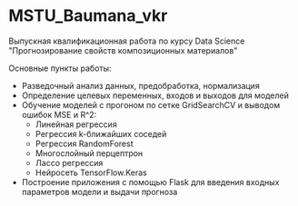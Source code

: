 # MSTU_Baumana_vkr
Выпускная квалификационная работа по курсу Data Science "Прогнозирование свойств композиционных материалов"

Основные пункты работы:
<ul>
      <li>Разведочный анализ данных, предобработка, нормализация</li>
      <li>Определение целевых переменных, входов и выходов для моделей</li>
      <li>Обучение моделей с прогоном по сетке GridSearchCV и выводом ошибок MSE и R^2:
            <ul>
                <li>Линейная регрессия</li>
                <li>Регрессия k-ближайших соседей</li>
                <li>Регрессия RandomForest</li>
                <li>Многослойный перцептрон</li>
                <li>Лассо регрессия</li>
                <li>Нейросеть TensorFlow.Keras</li>
            </ul>
      </li>
      <li>Построение приложения с помощью Flask для введения входных параметров модели и выдачи прогноза</li>
</ul>

